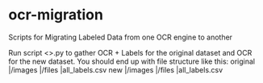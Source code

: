 # ocr-migration
Scripts for Migrating Labeled Data from one OCR engine to another

Run script <>.py to gather OCR + Labels for the original dataset and OCR for the new dataset.
You should end up with file structure like this:
original
   |/images
   |/files
   |all_labels.csv
new
   |/images
   |/files
   |all_labels.csv
   
